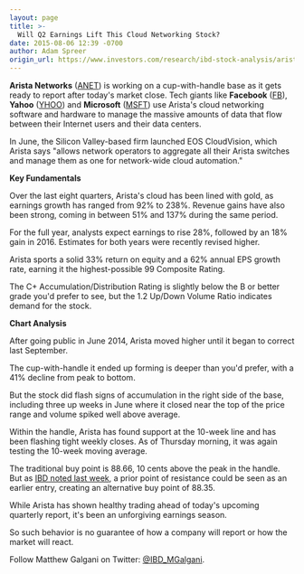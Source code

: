 ```yaml
---
layout: page
title: >-
  Will Q2 Earnings Lift This Cloud Networking Stock?
date: 2015-08-06 12:39 -0700
author: Adam Spreer
origin_url: https://www.investors.com/research/ibd-stock-analysis/arista-networks-q2-earnings-cloud-networking/
---
```





  



**Arista Networks** ([ANET](https://research.investors.com/quote.aspx?symbol=ANET)) is working on a cup-with-handle base as it gets ready to report after today's market close. Tech giants like **Facebook** ([FB](https://research.investors.com/quote.aspx?symbol=FB)), **Yahoo** ([YHOO](https://research.investors.com/quote.aspx?symbol=YHOO)) and **Microsoft** ([MSFT](https://research.investors.com/quote.aspx?symbol=MSFT)) use Arista's cloud networking software and hardware to manage the massive amounts of data that flow between their Internet users and their data centers.

  

In June, the Silicon Valley-based firm launched EOS CloudVision, which Arista says "allows network operators to aggregate all their Arista switches and manage them as one for network-wide cloud automation."

  

**Key Fundamentals**

  

Over the last eight quarters, Arista's cloud has been lined with gold, as earnings growth has ranged from 92% to 238%. Revenue gains have also been strong, coming in between 51% and 137% during the same period.

  

For the full year, analysts expect earnings to rise 28%, followed by an 18% gain in 2016. Estimates for both years were recently revised higher.

  

Arista sports a solid 33% return on equity and a 62% annual EPS growth rate, earning it the highest-possible 99 Composite Rating.

  

The C+ Accumulation/Distribution Rating is slightly below the B or better grade you'd prefer to see, but the 1.2 Up/Down Volume Ratio indicates demand for the stock.

  

**Chart Analysis**

  

After going public in June 2014, Arista moved higher until it began to correct last September.

  

The cup-with-handle it ended up forming is deeper than you'd prefer, with a 41% decline from peak to bottom.

  

But the stock did flash signs of accumulation in the right side of the base, including three up weeks in June where it closed near the top of the price range and volume spiked well above average.

  

Within the handle, Arista has found support at the 10-week line and has been flashing tight weekly closes. As of Thursday morning, it was again testing the 10-week moving average.

  

The traditional buy point is 88.66, 10 cents above the peak in the handle. But as [IBD noted last week](http://news.investors.com/investing-sector-leaders-review/073115-764544-arista-networks-basing-ahead-of-report.htm), a prior point of resistance could be seen as an earlier entry, creating an alternative buy point of 88.35.

  

While Arista has shown healthy trading ahead of today's upcoming quarterly report, it's been an unforgiving earnings season.

  

So such behavior is no guarantee of how a company will report or how the market will react.

  

Follow Matthew Galgani on Twitter: [@IBD\_MGalgani](https://twitter.com/ibd_mgalgani).




